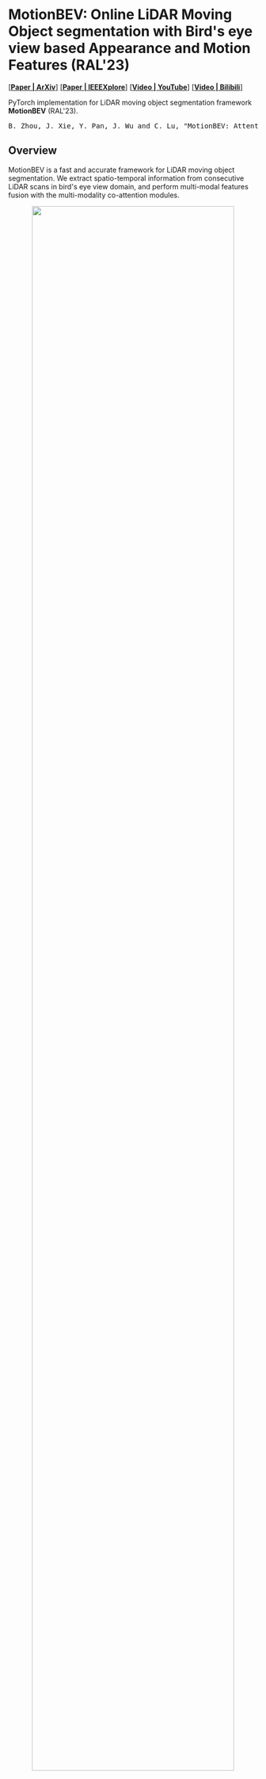 # MotionBEV: Online LiDAR Moving Object segmentation with Bird's eye view based Appearance and Motion Features (RAL'23)
[[**Paper | ArXiv**]](https://arxiv.org/abs/2305.07336)
[[**Paper | IEEEXplore**]](https://ieeexplore.ieee.org/document/10287575)
[[**Video | YouTube**]](https://youtu.be/kOc7gJ72J-g)
[[**Video | Bilibili**]](https://www.bilibili.com/video/BV1Fs4y1G7V2/)

PyTorch implementation for LiDAR moving object segmentation framework **MotionBEV** (RAL'23).

<pre>
B. Zhou, J. Xie, Y. Pan, J. Wu and C. Lu, "MotionBEV: Attention-Aware Online LiDAR Moving Object Segmentation With Bird's Eye View Based Appearance and Motion Features," in IEEE Robotics and Automation Letters, vol. 8, no. 12, pp. 8074-8081, Dec. 2023, doi: 10.1109/LRA.2023.3325687.
</pre>


## Overview
MotionBEV is a fast and accurate framework for LiDAR moving object segmentation. We extract spatio-temporal information from consecutive LiDAR scans in bird's eye view domain, and perform multi-modal features fusion with the multi-modality co-attention modules.
<p align="center">
        <img src="imgs/Overview.png" width="90%"> 
</p>
<p align="center" style="margin-top: -15px;">
    <span style="color:orange; border-bottom: 1px solid #d9d9d9;
        display: inline-block;
        color: #999;
        text-align: center;">Overview of MotionBEV.</span>
</p>

<p align="center">
        <img src="imgs/kitti08.gif" width="90%"> 
</p>
<p align="center" style="margin-top: -15px;">
    <span style="color:orange; border-bottom: 1px solid #d9d9d9;
        display: inline-block;
        color: #999;
        text-align: center;">Visualization of MOS results on SemanticKITTI validation set.</span>
</p>

MotionBEV is able to perform LiDAR-MOS with both mechanical LIDAR such as Velody HDL-64, and solid-state LiDAR with small Fov and non-repetitive scanning mode, such as Livox Avia.
<p align="center">
        <img src="imgs/livox06.gif" width="90%"> 
</p>
<p align="center" style="margin-top: -15px;">
    <span style="color:orange; border-bottom: 1px solid #d9d9d9;
        display: inline-block;
        color: #999;
        text-align: center;">Visualization of MOS results on SipailouCampus validation set.</span>
</p>

## Prerequisites

This code is tested on Ubuntu 18.04 with Python 3.7, CUDA 11.6 and Pytorch 1.13.0.

Install the following dependencies:
* numpy
* [pytorch](https://pytorch.org/get-started/previous-versions/)
* tqdm
* yaml
* strictyaml
* icecream
* scipy
* [numba](https://github.com/numba/numba)
* [torch-scatter](https://github.com/rusty1s/pytorch_scatter)
* [dropblock](https://github.com/miguelvr/dropblock)

## Data
### SemanticKITTI
Download SemanticKITTI dataset [here](http://www.semantic-kitti.org/dataset.html#overview). Extract everything into the same folder. 
Data file structure should look like this:

```
path_to_KITTI/
├──sequences
    ├── 00/   
    │   ├── calib.txt   # Calibration file.     
    │   ├── poses.txt   # Odometry poses.
    │   ├── velodyne/	# Unzip from KITTI Odometry Benchmark Velodyne point clouds.
    |   |	├── 000000.bin
    |   |	├── 000001.bin
    |   |	└── ...
    │   └── labels/ 	# Unzip from SemanticKITTI label data.
    |       ├── 000000.label
    |       ├── 000001.label
    |       └── ...
    ├── ...
    └── 21/
    └── ...
```
### KITTI-road
If you want to use KITTI-road dataset, please follow [MotionSeg3D](https://github.com/haomo-ai/MotionSeg3D), and put all extra sequences in the folder: `path_to_KITTI/sequences`.

### Livox-SipailouCampus
We also provide our dataset collected by Livox Avia here [(Google Drive)](https://drive.google.com/file/d/1GnX9CMaH0AjRkkjtOpPv9F5vzqIcUhxR/view?usp=sharing). There are 8 sequences in total, and the data file structure is the same as SemanticKITTI. 

NOTE: DO NOT put the Sipailou sequences in SemanticKITTI's folder.

## Usage
### Prepare the motion features
To speed up training, we first generate motion features for all scans.

Specify paths in [data_preparing_polar_sequential.yaml](utils/generate_residual/config/data_preparing_polar_sequential.yaml)
```shell
scan_folder: 'your_path/path_to_KITTI/'
residual_image_folder: 'your_path/mos/residual-polar-sequential-480-360/'
```
run
```shell
cd utils/generate_residual/utils
python auto_gen_polar_sequential_residual_images.py
```
Then we obtain motion features with N channels for all scans.

*TODO*  
- [ ] The motion features in BEV domain are back-projected to the 3D space after being generated, and projected to the 2D space again when training. 
This consumes a lot of time and space. We'll keep them in the 2D space in the future.
- [ ] CPP implementation for motion features generation.



### Infer
pretrained models:

[MotionBEV-kitti-val-76.54.pt](pretrain/MotionBEV-kitti-val-76.54.pt)  
[MotionBEV-kitti-road-test-74.88.pt](pretrain/MotionBEV-kitti-road-test-74.88.pt)

the filename means: `[model name] - [dataset] - [split] - [IoU]` 

Specify params in [MotionBEV-semantickitti.yaml](config/MotionBEV-semantickitti.yaml)
```shell
data_path: "your_path/path_to_KITTI"
residual_path: "your_path/mos/residual-polar-sequential-480-360/" #"/media/ubuntu/4T/KITTI/mos/residual-polar-sequential-480-360"
model_load_path: "pretain/MotionBEV-kitti-val-76.54.pt"
```

Run
```shell
python infer_SemanticKITTI.py
```
the predictions will be saved in folder `prediction_save_dir`


### Train
You may want to modify these params in [MotionBEV-semantickitti.yaml](config/MotionBEV-semantickitti.yaml)
```shell
data_path: "your_path/path_to_KITTI"
residual_path: "your_path/mos/residual-polar-sequential-480-360/" #"/media/ubuntu/4T/KITTI/mos/residual-polar-sequential-480-360"
model_load_path: ""  # none for training from scratch
batch_size: 8
eval_every_n_steps: 1048  #1411 #1048
drop_few_static_frames: True  # drop_few_static_frames for training, speed up training while slightly reduce the accuracy
```
Run
```shell
python train_SemanticKITTI.py
```


### For Livox
generate motion features:
```shell
cd utils/generate_residual/utils
python auto_gen_livox_sequential_residual_images.py
```
pretained models:  
[MotionBEV-livox-val-89.22.pt](pretrain/MotionBEV-livox-val-89.22.pt)  

infer:
```shell
python infer_livox.py
```
train:
```shell
python train_livox.py
```

### Evaluation
Follow [semantic-kitti-api](https://github.com/PRBonn/semantic-kitti-api).

Or run:
```shell
python utils/evaluate_mos.py -d your_path/path_to_KITTI -p your_path/path_to_predictions -s valid
```

### Visualization
Install [open3d](https://github.com/isl-org/Open3D) for visualization.
```shell
python utils/visualize_mos.py -d your_path/path_to_KITTI -p your_path/path_to_predictions -s 08
```

## Citation
Please cite our paper if this code benefits your research:
```
@ARTICLE{motionbev2023,
  author={Zhou, Bo and Xie, Jiapeng and Pan, Yan and Wu, Jiajie and Lu, Chuanzhao},
  journal={IEEE Robotics and Automation Letters}, 
  title={MotionBEV: Attention-Aware Online LiDAR Moving Object Segmentation With Bird's Eye View Based Appearance and Motion Features}, 
  year={2023},
  volume={8},
  number={12},
  pages={8074-8081},
  doi={10.1109/LRA.2023.3325687}}

```
## Acknowledgment
We thank for the opensource codebases, [PolarSeg](https://github.com/edwardzhou130/PolarSeg)
, [LiDAR-MOS](https://github.com/PRBonn/LiDAR-MOS)
, [MotionSeg3D](https://github.com/haomo-ai/MotionSeg3D)
, [Motion-Guided-Attention](https://github.com/lhaof/Motion-Guided-Attention)
and [AMC-Net](https://github.com/isyangshu/AMC-Net).
